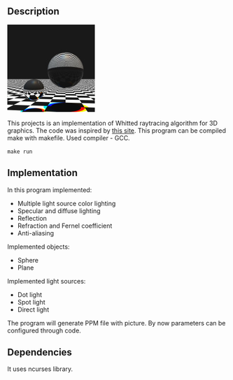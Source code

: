 ## Description
![img](./bg.jpg)

This projects is an implementation of Whitted raytracing algorithm for 3D graphics. The code was inspired by [this site](https://www.scratchapixel.com/).
This program can be compiled make with makefile. Used compiler - GCC.
```
make run
```

## Implementation
In this program implemented:
- Multiple light source color lighting
- Specular and diffuse lighting
- Reflection
- Refraction and Fernel coefficient
- Anti-aliasing

Implemented objects:
- Sphere
- Plane

Implemented light sources:
- Dot light
- Spot light
- Direct light

The program will generate PPM file with picture. By now parameters can be configured through code.

## Dependencies
It uses ncurses library.
